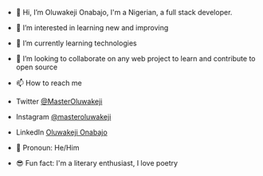- 👋 Hi, I’m Oluwakeji Onabajo, I'm a Nigerian, a full stack developer.
- 👀 I’m interested in learning new and improving
- 🌱 I’m currently learning technologies
- 💞️ I’m looking to collaborate on any web project to learn and contribute to open source
- 📫 How to reach me 
- Twitter <a href="https://twitter.com/MasterOluwakeji">@MasterOluwakeji</a>
- Instagram <a href="https://instagram.com/masteroluwakeji">@masteroluwakeji</a>
- LinkedIn <a href="https://ng.linkedin.com/in/oluwakeji-onabajo">Oluwakeji Onabajo</a>

- 🙈 Pronoun: He/Him

- 😎 Fun fact: I'm a literary enthusiast, I love poetry


<!---
OnabajoOluwakeji/OnabajoOluwakeji is a ✨ special ✨ repository because its `README.md` (this file) appears on your GitHub profile.
You can click the Preview link to take a look at your changes.
--->
